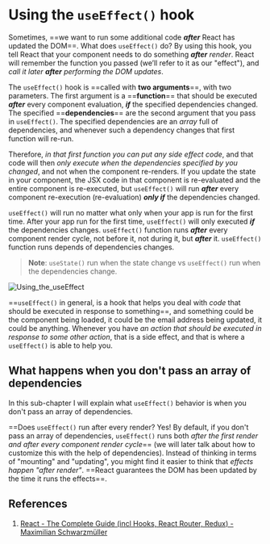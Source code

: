 # Using the `useEffect()` hook

Sometimes, ==we want to run some additional code **_after_** React has updated the DOM==. What does `useEffect()` do? By using this hook, you tell React that your component needs to do something _**after** render_. React will remember the function you passed (we’ll refer to it as our "effect"), and _call it later **after** performing the DOM updates_.

The `useEffect()` hook is ==called with **two arguments**==, with two parameters. The first argument is a ==**function**== that should be executed **_after_** every component evaluation, **_if_** the specified dependencies changed. The specified ==**dependencies**== are the second argument that you pass in `useEffect()`. The specified dependencies are an _array_ full of dependencies, and whenever such a dependency changes that first function will re-run.

Therefore, _in that first function you can put any side effect code_, and that code will then _only execute when the dependencies specified by you changed_, and not when the component re-renders. If you update the state in your component, the JSX code in that component is re-evaluated and the entire component is re-executed, but `useEffect()` will run _**after**_ every component re-execution (re-evaluation) _**only if**_ the dependencies changed.

`useEffect()` will run no matter what only when your app is run for the first time. After your app run for the first time, `useEffect()` will only executed _**if**_ the dependencies changes. `useEffect()` function runs _**after**_ every component render cycle, not before it, not during it, but _**after**_ it. `useEffect()` function runs depends of dependencies changes.

> **Note**: `useState()` run when the state change vs `useEffect()` run when the dependencies change.

![Using_the_useEffect](..\img\Using_the_useEffect.jpg)

==`useEffect()` in general, is a hook that helps you deal with _code_ that should be executed in response to something==, and something could be the component being loaded, it could be the email address being updated, it could be anything. Whenever you have _an action that should be executed in response to some other action_, that is a side effect, and that is where a `useEffect()` is able to help you.

## What happens when you don't pass an array of dependencies

In this sub-chapter I will explain what `useEffect()` behavior is when you don't pass an array of dependencies.

==Does `useEffect()` run after every render? Yes! By default, if you don't pass an array of dependencies, `useEffect()` runs both _after the first render and after every component render cycle_== (we will later talk about how to customize this with the help of dependencies). Instead of thinking in terms of "mounting" and "updating", you might find it easier to think that _effects happen "after render"_. ==React guarantees the DOM has been updated by the time it runs the effects==.

## References

1. [React - The Complete Guide (incl Hooks, React Router, Redux) - Maximilian Schwarzmüller](https://www.udemy.com/course/react-the-complete-guide-incl-redux/)
